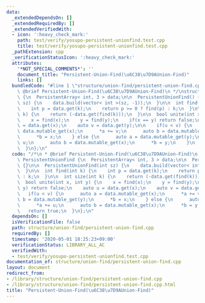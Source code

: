 ```yaml
---
data:
  _extendedDependsOn: []
  _extendedRequiredBy: []
  _extendedVerifiedWith:
  - icon: ':heavy_check_mark:'
    path: test/verify/yosupo-persistent-unionfind.test.cpp
    title: test/verify/yosupo-persistent-unionfind.test.cpp
  _pathExtension: cpp
  _verificationStatusIcon: ':heavy_check_mark:'
  attributes:
    '*NOT_SPECIAL_COMMENTS*': ''
    document_title: "Persistent-Union-Find(\u6C38\u7D9AUnion-Find)"
    links: []
  bundledCode: "#line 1 \"structure/union-find/persistent-union-find.cpp\"\n/*\n *\
    \ @brief Persistent-Union-Find(\u6C38\u7D9AUnion-Find)\n */\nstruct PersistentUnionFind\
    \ {\n  PersistentArray< int, 3 > data;\n\n  PersistentUnionFind() {}\n\n  PersistentUnionFind(int\
    \ sz) {\n    data.build(vector< int >(sz, -1));\n  }\n\n  int find(int k) {\n\
    \    int p = data.get(k);\n    return p >= 0 ? find(p) : k;\n  }\n\n  int size(int\
    \ k) {\n    return (-data.get(find(k)));\n  }\n\n  bool unite(int x, int y) {\n\
    \    x = find(x);\n    y = find(y);\n    if(x == y) return false;\n    auto u\
    \ = data.get(x);\n    auto v = data.get(y);\n\n    if(u < v) {\n      auto a =\
    \ data.mutable_get(x);\n      *a += v;\n      auto b = data.mutable_get(y);\n\
    \      *b = x;\n    } else {\n      auto a = data.mutable_get(y);\n      *a +=\
    \ u;\n      auto b = data.mutable_get(x);\n      *b = y;\n    }\n    return true;\n\
    \  }\n};\n"
  code: "/*\n * @brief Persistent-Union-Find(\u6C38\u7D9AUnion-Find)\n */\nstruct\
    \ PersistentUnionFind {\n  PersistentArray< int, 3 > data;\n\n  PersistentUnionFind()\
    \ {}\n\n  PersistentUnionFind(int sz) {\n    data.build(vector< int >(sz, -1));\n\
    \  }\n\n  int find(int k) {\n    int p = data.get(k);\n    return p >= 0 ? find(p)\
    \ : k;\n  }\n\n  int size(int k) {\n    return (-data.get(find(k)));\n  }\n\n\
    \  bool unite(int x, int y) {\n    x = find(x);\n    y = find(y);\n    if(x ==\
    \ y) return false;\n    auto u = data.get(x);\n    auto v = data.get(y);\n\n \
    \   if(u < v) {\n      auto a = data.mutable_get(x);\n      *a += v;\n      auto\
    \ b = data.mutable_get(y);\n      *b = x;\n    } else {\n      auto a = data.mutable_get(y);\n\
    \      *a += u;\n      auto b = data.mutable_get(x);\n      *b = y;\n    }\n \
    \   return true;\n  }\n};\n"
  dependsOn: []
  isVerificationFile: false
  path: structure/union-find/persistent-union-find.cpp
  requiredBy: []
  timestamp: '2020-05-01 18:25:23+09:00'
  verificationStatus: LIBRARY_ALL_AC
  verifiedWith:
  - test/verify/yosupo-persistent-unionfind.test.cpp
documentation_of: structure/union-find/persistent-union-find.cpp
layout: document
redirect_from:
- /library/structure/union-find/persistent-union-find.cpp
- /library/structure/union-find/persistent-union-find.cpp.html
title: "Persistent-Union-Find(\u6C38\u7D9AUnion-Find)"
---
```

